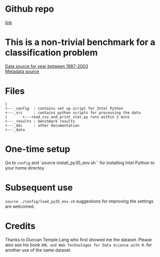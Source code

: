 # Github repo

[link](http://github.com/karenyyng/AirlineDelayBenchmark)

# This is a non-trivial benchmark for a classification problem 
[Data source for year between 1987-2003](http://stat-computing.org/dataexpo/2009/the-data.html)    
[Metadata source](http://stat-computing.org/dataexpo/2009/supplemental-data.html)   

# Files 
```
|
+---_config  : contains set up script for Intel Python 
+---_src     : contains python scripts for processing the data 
|		+---read_csv_and_print_stat.py runs within 2 mins
+---_results : benchmark results
+---_doc     : other documentation 
+---_data
```

# One-time setup 
Go to `config` and `source install_py35_env.sh`` for installing Intel Python to your home directoy 

# Subsequent use
`source ./config/load_py35_env.sh`
suggestions for improving the settings are welcomed. 


# Credits
Thanks to Duncan Temple Lang who first showed me the dataset.
Please also see his book `XML and Web Technologes for Data Science with R`.
for another use of the same dataset.
